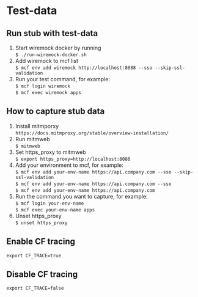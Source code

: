# Test-data

## Run stub with test-data
1. Start wiremock docker by running  
```$ ./run-wiremock-docker.sh```
2. Add wiremock to mcf list  
```$ mcf env add wiremock http://localhost:8088 --sso --skip-ssl-validation```
3. Run your test command, for example:  
```$ mcf login wiremock```  
```$ mcf exec wiremock apps```

## How to capture stub data
1. Install mitmporxy  
```https://docs.mitmproxy.org/stable/overview-installation/```
2. Run mitmweb  
```$ mitmweb```
3. Set https_proxy to mitmweb  
```$ export https_proxy=http://localhost:8080```
4. Add your environment to mcf, for example:  
```$ mcf env add your-env-name https://api.company.com --sso --skip-ssl-validation```  
```$ mcf env add your-env-name https://api.company.com --sso```  
```$ mcf env add your-env-name https://api.company.com```  
4. Run the command you want to capture, for example:  
```$ mcf login your-env-name```  
```$ mcf exec your-env-name apps```
5. Unset https_proxy  
```$ unset https_proxy```

## Enable CF tracing  
```export CF_TRACE=true```

## Disable CF tracing
```export CF_TRACE=false```